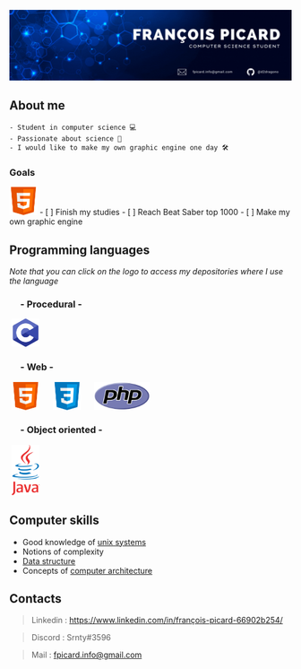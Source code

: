 ![Banner](https://raw.githubusercontent.com/d2dragono/d2dragono/main/github_banniere.gif)

<div>
  <h2>About me</h2>

    - Student in computer science 💻
    - Passionate about science 🧪
    - I would like to make my own graphic engine one day 🛠
</div>

<div>
  <h3>Goals</h3>
  <img src="https://raw.githubusercontent.com/d2dragono/d2dragono/9ce2f87ae8062fd4167b2747101d483686f7539a/html.svg" width="50" height="50" float="right">
  - [ ] Finish my studies
  - [ ] Reach Beat Saber top 1000
  - [ ] Make my own graphic engine
</div>

## Programming languages
_Note that you can click on the logo to access my depositories where I use the language_
### &nbsp;&nbsp;&nbsp;&nbsp;&nbsp;- Procedural -
&nbsp;<a href="https://github.com/d2dragono?tab=repositories&q=&type=&language=c&sort="><img src="https://raw.githubusercontent.com/d2dragono/d2dragono/9ce2f87ae8062fd4167b2747101d483686f7539a/c.svg" width="50" height="50"></a>

### &nbsp;&nbsp;&nbsp;&nbsp;&nbsp;- Web -
&nbsp;<img src="https://raw.githubusercontent.com/d2dragono/d2dragono/9ce2f87ae8062fd4167b2747101d483686f7539a/html.svg" width="50" height="50">
&nbsp;&nbsp;&nbsp;&nbsp;&nbsp;<img src="https://raw.githubusercontent.com/d2dragono/d2dragono/9ce2f87ae8062fd4167b2747101d483686f7539a/css.svg" width="50" height="50">
&nbsp;&nbsp;&nbsp;&nbsp;&nbsp;<img src="https://raw.githubusercontent.com/d2dragono/d2dragono/main/PHP.png" width="100" height="50">

### &nbsp;&nbsp;&nbsp;&nbsp;&nbsp;- Object oriented -
&nbsp;<img src="https://raw.githubusercontent.com/d2dragono/d2dragono/main/java.png" width="50" height="90">

## Computer skills
- Good knowledge of [unix systems](https://en.wikipedia.org/wiki/Unix)
- Notions of complexity
- [Data structure](https://en.wikipedia.org/wiki/Data_structure)
- Concepts of [computer architecture](https://en.wikipedia.org/wiki/Computer_architecture)

## Contacts
> Linkedin : https://www.linkedin.com/in/françois-picard-66902b254/

> Discord : Srnty#3596

> Mail : fpicard.info@gmail.com
